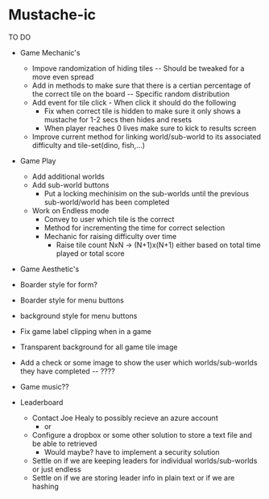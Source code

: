 Mustache-ic
===========
TO DO
- Game Mechanic's
  - Impove randomization of hiding tiles -- Should be tweaked for a move even spread
  - Add in methods to make sure that there is a certian percentage of the correct tile on the board -- Specific random distribution
  - Add event for tile click - When click it should do the following
    - Fix when correct tile is hidden to make sure it only shows a mustache for 1-2 secs then hides and resets
    - When player reaches 0 lives make sure to kick to results screen
  - Improve current method for linking world/sub-world to its associated difficulty and tile-set(dino, fish,...)
- Game Play
  - Add additional worlds
  - Add sub-world buttons
    - Put a locking mechinisim on the sub-worlds until the previous sub-world/world has been completed
  - Work on Endless mode
    - Convey to user which tile is the correct
    - Method for incrementing the time for correct selection
    - Mechanic for raising difficulty over time
      - Raise tile count NxN -> (N+1)x(N+1) either based on total time played or total score
- Game Aesthetic's
 -  Boarder style for form?
 -  Boarder style for menu buttons
 -  background style for menu buttons
 -  Fix game label clipping when in a game
 -  Transparent background for all game tile image
 -  Add a check or some image to show the user which worlds/sub-worlds they have completed -- ????
 -  Game music??

- Leaderboard
  - Contact Joe Healy to possibly recieve an azure account
    - or
  - Configure a dropbox or some other solution to store a text file and be able to retrieved
    - Would maybe? have to implement a security solution
  - Settle on if we are keeping leaders for individual worlds/sub-worlds or just endless
  - Settle on if we are storing leader info in plain text or if we are hashing
